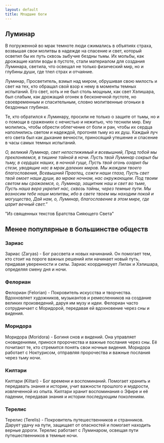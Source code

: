 ```yaml
---
layout: default
title: Младшие боги
---
```


## Луминар
В погруженной во мрак темноте люди сжимались в объятиях страха, возвышая свои молитвы в надежде на спасение и свет, который осветил бы их путь сквозь зыбучие бездны тьмы. Их мольбы, как дрожащие капли воды в пустоте, стали материалом для создания Луминара, светила, что освещал не только физический мир, но и глубины души, где тлел страх и отчаяние.

Луминар, Просветитель, взмыл над миром, обрушивая свою милость и свет на тех, кто обращал свой взор к нему в моменты темных испытаний. Его свет, хоть и не был столь мощным, как свет Хэлишара, был слабым, как дрожащий огонек в бесконечной пустоте, но своевременным и спасительным, словно молитвенные огоньки в бездонных глубинах.

Те, кто обратился к Луминару, просили не только о защите от тьмы, но и о помощи в сражениях с нечистью и нежитью, что теснили мир. Ему молились, чтобы обрести облегчение от боли и ран, чтобы их сердца наполнились светом и надеждой, прогоняя тьму из их душ. Каждый луч его света был как дыхание вечности, приносящий утешение и спасение в часы самых темных испытаний.

*О, великий Луминар, свет непостижимый и всевышний, Пред тобой мы преклоняемся, в тишине тайной в ночи.
Пусть твой Луминар сокрыл бы тьму, в сердцах наших, в ночной гуще, Пусть твой огонь озарил бы стези, уводящие нас в мрак далеких миров.
Мы жаждем твоего благословения, Всевышний Праотец, сожги наши глаза, Пусть свет твой омоет наши души, во мраке ночном, нас окружающем.
Под твоим светом мы сражаемся, о, Луминар, защитник наш и свет во тьме, Пусть наша вера укрепит нас, сквозь тайны, через темные пути.
Мы возносим тебе наши молитвы, ибо в свете твоем мы находим покой и могущество, Дай нам, о, Луминар, благословение в этом мире, где царит вечный свет.”*

"Из священных текстов Братства Сияющего Света"

## Менее популярные в большинстве обществ

### Зариас
Зариас (Zaryas) - Бог рассвета и новых начинаний. Он помогает тем, кто стоит на пороге важных решений или начинает новый путь, придавая уверенности и силы. Зариас координирует Лилак и Хэлишара, определяя смену дня и ночи.

### Фелориан
Фелориан (Felorian) - Покровитель искусства и творчества. Вдохновляет художников, музыкантов и ремесленников на создание великих произведений, даруя им музу и идеи. Фелориан часто сотрудничает с Моридорой, передавая ей вдохновение через сны и видения.

### Моридора
Моридора (Moridora) - Богиня снов и видений. Она управляет сновидениями, принося пророчества и важные послания через сны. Её почитают те, кто стремится понять свои ночные видения. Моридора работает с Ноктурисом, отправляя пророчества и важные послания через тьму ночи.

### Килтари
Килтари (Kiltari) - Бог времени и воспоминаний. Помогает хранить и передавать знания и истории, учит важности прошлого и мудрости, извлеченной из опыта. Килтари хранит воспоминания о Эфире и её падении, передавая знания и истории последующим поколениям.

### Терелис
Терелис (Terelis) - Покровитель путешественников и странников. Дарует удачу на пути, защищает от опасностей и помогает находить верные дороги. Терелис работает с Луминаром, освещая пути путешественников в темные ночи.

